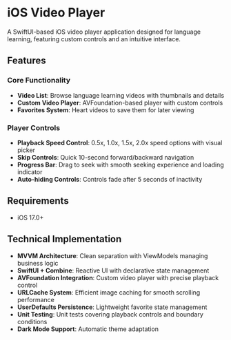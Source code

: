 # iOS Video Player

A SwiftUI-based iOS video player application designed for language learning, featuring custom controls and an intuitive interface.

## Features

### Core Functionality

- **Video List**:
  Browse language learning videos with thumbnails and details
- **Custom Video Player**:
  AVFoundation-based player with custom controls
- **Favorites System**:
  Heart videos to save them for later viewing

### Player Controls

- **Playback Speed Control**:
  0.5x, 1.0x, 1.5x, 2.0x speed options with visual picker
- **Skip Controls**:
  Quick 10-second forward/backward navigation
- **Progress Bar**:
  Drag to seek with smooth seeking experience and loading indicator
- **Auto-hiding Controls**:
  Controls fade after 5 seconds of inactivity

## Requirements

- iOS 17.0+

## Technical Implementation

- **MVVM Architecture**:
  Clean separation with ViewModels managing business logic
- **SwiftUI + Combine**:
  Reactive UI with declarative state management
- **AVFoundation Integration**:
  Custom video player with precise playback control
- **URLCache System**:
  Efficient image caching for smooth scrolling performance
- **UserDefaults Persistence**:
  Lightweight favorite state management
- **Unit Testing**:
  Unit tests covering playback controls and boundary conditions
- **Dark Mode Support**:
  Automatic theme adaptation
